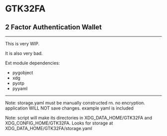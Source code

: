 # GTK32FA
## 2 Factor Authentication Wallet
---
This is very WIP.

It is also very bad.

Ext module dependencies:
- pygobject
- xdg
- pyotp
- pyyaml


---

Note: storage.yaml must be manually constructed rn. no encryption. application WILL NOT save changes. example yaml is included

Note: script will make its directories in XDG_DATA_HOME/GTK32FA and XDG_CONFIG_HOME/GTK32FA. Looks for storage at XDG_DATA_HOME/GTK32FA/storage.yaml

